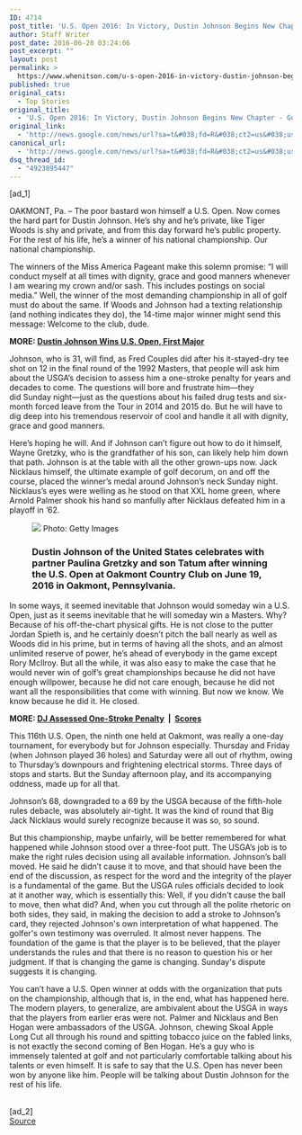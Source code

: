```yaml
---
ID: 4714
post_title: 'U.S. Open 2016: In Victory, Dustin Johnson Begins New Chapter &#8211; Golf.com'
author: Staff Writer
post_date: 2016-06-20 03:24:06
post_excerpt: ""
layout: post
permalink: >
  https://www.whenitson.com/u-s-open-2016-in-victory-dustin-johnson-begins-new-chapter-golf-com/
published: true
original_cats:
  - Top Stories
original_title:
  - 'U.S. Open 2016: In Victory, Dustin Johnson Begins New Chapter - Golf.com'
original_link:
  - 'http://news.google.com/news/url?sa=t&#038;fd=R&#038;ct2=us&#038;usg=AFQjCNEVvszbv24JE1M3KIZPNKNrvjPi7Q&#038;clid=c3a7d30bb8a4878e06b80cf16b898331&#038;cid=52779135856095&#038;ei=PmFnV5C_BcuvwQHYtIKwDg&#038;url=http://www.golf.com/tour-and-news/us-open-2016-victory-dustin-johnson-sheds-snakebit-moniker'
canonical_url:
  - 'http://news.google.com/news/url?sa=t&#038;fd=R&#038;ct2=us&#038;usg=AFQjCNEVvszbv24JE1M3KIZPNKNrvjPi7Q&#038;clid=c3a7d30bb8a4878e06b80cf16b898331&#038;cid=52779135856095&#038;ei=PmFnV5C_BcuvwQHYtIKwDg&#038;url=http://www.golf.com/tour-and-news/us-open-2016-victory-dustin-johnson-sheds-snakebit-moniker'
dsq_thread_id:
  - "4923895447"
---
```

 [ad_1]
<br><div property="content:encoded" readability="109.40199335548"><p>OAKMONT, Pa. – The poor bastard won himself a U.S. Open. Now comes the hard part for Dustin Johnson. He’s shy and he’s private, like Tiger Woods is shy and private, and from this day forward he’s public property. For the rest of his life, he’s a winner of his national championship. Our national championship.

</p><p>The winners of the Miss America Pageant make this solemn promise: “I will conduct myself at all times with dignity, grace and good manners whenever I am wearing my crown and/or sash. This includes postings on social media.” Well, the winner of the most demanding championship in all of golf must do about the same. If Woods and Johnson had a texting relationship (and nothing indicates they do), the 14-time major winner might send this message: Welcome to the club, dude.  </p>
  


<p><strong>MORE: <a href="http://www.golf.com/tour-and-news/us-open-2016-dustin-johnson-wins-us-open-oakmont">Dustin Johnson Wins U.S. Open, First Major</a></strong></p>

<p>Johnson, who is 31, will find, as Fred Couples did after his it-stayed-dry tee shot on 12 in the final round of the 1992 Masters, that people will ask him about the USGA’s decision to assess him a one-stroke penalty for years and decades to come. The questions will bore and frustrate him—they did Sunday night—just as the questions about his failed drug tests and six-month forced leave from the Tour in 2014 and 2015 do. But he will have to dig deep into his tremendous reservoir of cool and handle it all with dignity, grace and good manners.</p>

<p>Here’s hoping he will. And if Johnson can’t figure out how to do it himself, Wayne Gretzky, who is the grandfather of his son, can likely help him down that path. Johnson is at the table with all the other grown-ups now. Jack Nicklaus himself, the ultimate example of golf decorum, on and off the course, placed the winner’s medal around Johnson’s neck Sunday night. Nicklaus’s eyes were welling as he stood on that XXL home green, where Arnold Palmer shook his hand so manfully after Nicklaus defeated him in a playoff in ’62.</p>

<div><div class="article-image-inline ">
  <figure class="ui-thumbnail inline-image" readability="2.5"><!-- Image --><div data-src="http://www.whenitson.com/wp-content/uploads/2016/06/US-Open-2016-In-Victory-Dustin-Johnson-Begins-New-Chapter-Golfcom.jpg" data-alt="Dustin Johnson of the United States celebrates with partner Paulina Gretzky and son Tatum after winning the U.S. Open at Oakmont Country Club on June 19, 2016 in Oakmont, Pennsylvania." class="component-lazyload ui-image has-placeholder">
      <noscript>
        <img src="http://www.whenitson.com/wp-content/uploads/2016/06/US-Open-2016-In-Victory-Dustin-Johnson-Begins-New-Chapter-Golfcom.jpg"/></noscript>
              <!-- Credit -->
        <span class="ui-meta-credit" style="top: 336px;">Photo: <span class="ui-meta-credit-content" itemprop="author">Getty Images</span></span>
          </div>
          <!-- Caption -->
      <figcaption class="caption" style="width:100%;" readability="5"><p>
          <h3 class="caption-headline">Dustin Johnson of the United States celebrates with partner Paulina Gretzky and son Tatum after winning the U.S. Open at Oakmont Country Club on June 19, 2016 in Oakmont, Pennsylvania.</h3>
        </p>
      </figcaption></figure></div>
</div>

<p>In some ways, it seemed inevitable that Johnson would someday win a U.S. Open, just as it seems inevitable that he will someday win a Masters. Why? Because of his off-the-chart physical gifts. He is not close to the putter Jordan Spieth is, and he certainly doesn’t pitch the ball nearly as well as Woods did in his prime, but in terms of having all the shots, and an almost unlimited reserve of power, he’s ahead of everybody in the game except Rory McIlroy. But all the while, it was also easy to make the case that he would never win of golf’s great championships because he did not have enough willpower, because he did not care enough, because he did not want all the responsibilities that come with winning. But now we know. We know because he did it. He closed.</p>

<p><strong>MORE: <a href="http://www.golf.com/tour-and-news/dustin-johnson-may-be-assessed-1-stroke-penalty-following-final-round">DJ Assessed One-Stroke Penalty</a>  |  <a href="http://www.golf.com/leaderboard">Scores</a></strong></p>

<p>This 116th U.S. Open, the ninth one held at Oakmont, was really a one-day tournament, for everybody but for Johnson especially. Thursday and Friday (when Johnson played 36 holes) and Saturday were all out of rhythm, owing to Thursday’s downpours and frightening electrical storms. Three days of stops and starts. But the Sunday afternoon play, and its accompanying oddness, made up for all that.</p>

<p>Johnson’s 68, downgraded to a 69 by the USGA because of the fifth-hole rules debacle, was absolutely air-tight. It was the kind of round that Big Jack Nicklaus would surely recognize because it was so, so sound.</p>

<p>But this championship, maybe unfairly, will be better remembered for what happened while Johnson stood over a three-foot putt. The USGA’s job is to make the right rules decision using all available information. Johnson’s ball moved. He said he didn’t cause it to move, and that should have been the end of the discussion, as respect for the word and the integrity of the player is a fundamental of the game. But the USGA rules officials decided to look at it another way, which is essentially this: Well, if you didn't cause the ball to move, then what did? And, when you cut through all the polite rhetoric on both sides, they said, in making the decision to add a stroke to Johnson’s card, they rejected Johnson's own interpretation of what happened. The golfer's own testimony was overruled. It almost never happens. The foundation of the game is that the player is to be believed, that the player understands the rules and that there is no reason to question his or her judgment. If that is changing the game is changing. Sunday's dispute suggests it is changing.</p>

<p>You can’t have a U.S. Open winner at odds with the organization that puts on the championship, although that is, in the end, what has happened here. The modern players, to generalize, are ambivalent about the USGA in ways that the players from earlier eras were not. Palmer and Nicklaus and Ben Hogan were ambassadors of the USGA. Johnson, chewing Skoal Apple Long Cut all through his round and spitting tobacco juice on the fabled links, is not exactly the second coming of Ben Hogan. He’s a guy who is immensely talented at golf and not particularly comfortable talking about his talents or even himself. It is safe to say that the U.S. Open has never been won by anyone like him. People will be talking about Dustin Johnson for the rest of his life.</p></div>
<br>[ad_2]
<br><a href="http://news.google.com/news/url?sa=t&#038;fd=R&#038;ct2=us&#038;usg=AFQjCNEVvszbv24JE1M3KIZPNKNrvjPi7Q&#038;clid=c3a7d30bb8a4878e06b80cf16b898331&#038;cid=52779135856095&#038;ei=PmFnV5C_BcuvwQHYtIKwDg&#038;url=http://www.golf.com/tour-and-news/us-open-2016-victory-dustin-johnson-sheds-snakebit-moniker">Source </a>